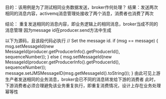 目的：该用例是为了测试相同业务数据发送，broker作何处理？
结果：发送两次相同的消息内容，activemq消息管理处接收了两个消息，消费者也消费了两次

结论：
重复发送相同的消息内容，即业务逻辑上的相同消息，broker当成不同的消息管理
因为message id在producer.send方法中生成

以下为源码，且该段代码必执行
// Set the message id.
if (msg == message) {
   msg.setMessageId(new MessageId(producer.getProducerInfo().getProducerId(), sequenceNumber));
} else {
   msg.setMessageId(new MessageId(producer.getProducerInfo().getProducerId(), sequenceNumber));
   message.setJMSMessageID(msg.getMessageId().toString());
}
由此可见上游生产者发送相同的业务消息，broker会已不同的消息转发给下游的消费者
此时，下游消费者必须合理避免该业务重复执行，即重复消费情况，设计上存在业务处理幂等性